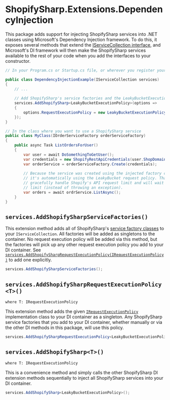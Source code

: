 # ShopifySharp.Extensions.DependencyInjection

This package adds support for injecting ShopifySharp services into .NET classes using Microsoft's Dependency Injection framework. To do this, it exposes several methods that extend the [IServiceCollection interface](https://learn.microsoft.com/en-us/dotnet/api/microsoft.extensions.dependencyinjection.iservicecollection?view=dotnet-plat-ext-8.0), and Microsoft's DI framework will then make the ShopifySharp services available to the rest of your code when you add the interfaces to your constructor.

```cs
// In your Program.cs or Startup.cs file, or wherever you register your Dependency Injection services

public class DependencyInjectionExample(IServiceCollection services)
{
    // ...
    
    // Add ShopifySharp's service factories and the LeakyBucketExecutionPolicy to your DI container
    services.AddShopifySharp<LeakyBucketExecutionPolicy>(options =>
    {
        options.RequestExecutionPolicy = new LeakyBucketExecutionPolicy(); 
    });
}

// In the class where you want to use a ShopifySharp service
public class MyClass(IOrderServiceFactory orderServiceFactory)
{
    public async Task ListOrdersForUser()
    {
        var user = await DoSomethingToGetUser();
        var credentials = new ShopifyRestApiCredentials(user.ShopDomain, user.AccessToken);
        var orderService = orderServiceFactory.Create(credentials);
        
        // Because the service was created using the injected factory class, 
        // it's automatically using the LeakyBucket request policy. That means it will
        // gracefully handle Shopify's API request limit and will wait if it hits the
        // limit (instead of throwing an exception).
        var orders = await ordrService.ListAsync();
    }
}
```

## <a href="add-service-factories"></a>`services.AddShopifySharpServiceFactories()`

This extension method adds all of ShopifySharp's [service factory classes](../ShopifySharp/Factories) to your `IServiceCollection`. All factories will be added as singletons to the container. No request execution policy will be added via this method, but the factories will pick up any other request execution policy you add to your DI container. See [`services.AddShopifySharpRequestExecutionPolicy(IRequestExecutionPolicy)`](#add-request-execution-policy) to add one explicitly.

```cs
services.AddShopifySharpServiceFactories();
```

## <a name="add-request-execution-policy"></a>`services.AddShopifySharpRequestExecutionPolicy<T>()`
`where T: IRequestExecutionPolicy`

This extension method adds the given [`IRequestExecutionPolicy`](../ShopifySharp/Infrastructure/Policies/IRequestExecutionPolicy.cs) implementation class to your DI container as a singleton. Any ShopifySharp service factories that you add to your DI container, whether manually or via the other DI methods in this package, will use this policy.

```cs
services.AddShopifySharpRequestExecutionPolicy<LeakyBucketExecutionPolicy>();
```

## <a href="add-shopifysharp"></a>`services.AddShopifySharp<T>()`
`where T: IRequestExecutionPolicy`

This is a convenience method and simply calls the other ShopifySharp DI extension methods sequentially to inject all ShopifySharp services into your DI container.

```cs
services.AddShopifySharp<LeakyBucketExecutionPolicy>();
```
